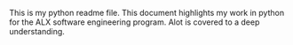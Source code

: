 This is my python readme file. This document highlights my work in python for the ALX software engineering program. Alot is covered to a deep understanding.
